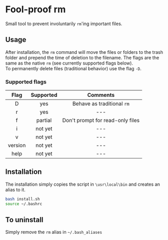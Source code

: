 # Fool-proof rm
Small tool to prevent involuntarily `rm`'ing important files.

## Usage
After installation, the `rm` command will move the files or folders to the trash folder and prepend the time of deletion to the filename. The flags are the same as the native `rm` (see currently supported flags below).  
To permanently delete files (traditional behavior) use the flag `-D`.

### Supported flags
| Flag | Supported | Comments|
| :---:|  :---:    |  :---:  |
| D | yes | Behave as traditional `rm` |
| r | yes | --- |
| f | partial | Don't prompt for read-only files |
| i | not yet | --- |
| v | not yet | --- |
| version | not yet | --- |
| help | not yet | --- |

## Installation
The installation simply copies the script in `\usr\local\bin` and creates an alias to it.
```bash
bash install.sh
source ~/.bashrc
```
## To uninstall
Simply remove the `rm` alias in `~/.bash_aliases`

